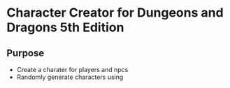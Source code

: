 # Character Creator for Dungeons and Dragons 5th Edition


## Purpose
- Create a charater for players and npcs
- Randomly generate characters using 